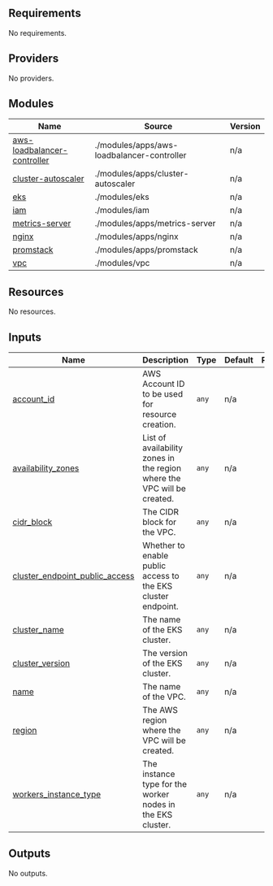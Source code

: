 <!-- BEGIN_TF_DOCS -->
## Requirements

No requirements.

## Providers

No providers.

## Modules

| Name | Source | Version |
|------|--------|---------|
| <a name="module_aws-loadbalancer-controller"></a> [aws-loadbalancer-controller](#module\_aws-loadbalancer-controller) | ./modules/apps/aws-loadbalancer-controller | n/a |
| <a name="module_cluster-autoscaler"></a> [cluster-autoscaler](#module\_cluster-autoscaler) | ./modules/apps/cluster-autoscaler | n/a |
| <a name="module_eks"></a> [eks](#module\_eks) | ./modules/eks | n/a |
| <a name="module_iam"></a> [iam](#module\_iam) | ./modules/iam | n/a |
| <a name="module_metrics-server"></a> [metrics-server](#module\_metrics-server) | ./modules/apps/metrics-server | n/a |
| <a name="module_nginx"></a> [nginx](#module\_nginx) | ./modules/apps/nginx | n/a |
| <a name="module_promstack"></a> [promstack](#module\_promstack) | ./modules/apps/promstack | n/a |
| <a name="module_vpc"></a> [vpc](#module\_vpc) | ./modules/vpc | n/a |

## Resources

No resources.

## Inputs

| Name | Description | Type | Default | Required |
|------|-------------|------|---------|:--------:|
| <a name="input_account_id"></a> [account\_id](#input\_account\_id) | AWS Account ID to be used for resource creation. | `any` | n/a | yes |
| <a name="input_availability_zones"></a> [availability\_zones](#input\_availability\_zones) | List of availability zones in the region where the VPC will be created. | `any` | n/a | yes |
| <a name="input_cidr_block"></a> [cidr\_block](#input\_cidr\_block) | The CIDR block for the VPC. | `any` | n/a | yes |
| <a name="input_cluster_endpoint_public_access"></a> [cluster\_endpoint\_public\_access](#input\_cluster\_endpoint\_public\_access) | Whether to enable public access to the EKS cluster endpoint. | `any` | n/a | yes |
| <a name="input_cluster_name"></a> [cluster\_name](#input\_cluster\_name) | The name of the EKS cluster. | `any` | n/a | yes |
| <a name="input_cluster_version"></a> [cluster\_version](#input\_cluster\_version) | The version of the EKS cluster. | `any` | n/a | yes |
| <a name="input_name"></a> [name](#input\_name) | The name of the VPC. | `any` | n/a | yes |
| <a name="input_region"></a> [region](#input\_region) | The AWS region where the VPC will be created. | `any` | n/a | yes |
| <a name="input_workers_instance_type"></a> [workers\_instance\_type](#input\_workers\_instance\_type) | The instance type for the worker nodes in the EKS cluster. | `any` | n/a | yes |

## Outputs

No outputs.
<!-- END_TF_DOCS -->